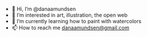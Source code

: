 - 👋 Hi, I’m @danaamundsen
- 👀 I’m interested in art, illustration, the open web
- 🌱 I’m currently learning how to paint with watercolors
- 📫 How to reach me danaamundsen@gmail.com

<!---
danaamundsen/danaamundsen is a ✨ special ✨ repository because its `README.md` (this file) appears on your GitHub profile.
You can click the Preview link to take a look at your changes.
--->
